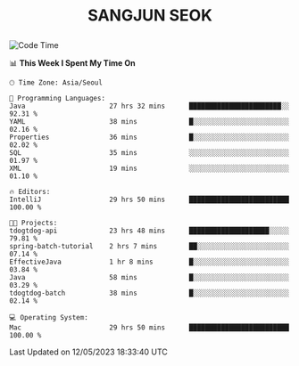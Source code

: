 <h1>
 <p align="center">
   SANGJUN SEOK
 </p>
</h1>

<!--START_SECTION:waka-->
![Code Time](http://img.shields.io/badge/Code%20Time-2%2C563%20hrs%2019%20mins-blue)

📊 **This Week I Spent My Time On** 

```text
🕑︎ Time Zone: Asia/Seoul

💬 Programming Languages: 
Java                     27 hrs 32 mins      ███████████████████████░░   92.31 % 
YAML                     38 mins             █░░░░░░░░░░░░░░░░░░░░░░░░   02.16 % 
Properties               36 mins             █░░░░░░░░░░░░░░░░░░░░░░░░   02.02 % 
SQL                      35 mins             ░░░░░░░░░░░░░░░░░░░░░░░░░   01.97 % 
XML                      19 mins             ░░░░░░░░░░░░░░░░░░░░░░░░░   01.10 % 

🔥 Editors: 
IntelliJ                 29 hrs 50 mins      █████████████████████████   100.00 % 

🐱‍💻 Projects: 
tdogtdog-api             23 hrs 48 mins      ████████████████████░░░░░   79.81 % 
spring-batch-tutorial    2 hrs 7 mins        ██░░░░░░░░░░░░░░░░░░░░░░░   07.14 % 
EffectiveJava            1 hr 8 mins         █░░░░░░░░░░░░░░░░░░░░░░░░   03.84 % 
Java                     58 mins             █░░░░░░░░░░░░░░░░░░░░░░░░   03.29 % 
tdogtdog-batch           38 mins             █░░░░░░░░░░░░░░░░░░░░░░░░   02.14 % 

💻 Operating System: 
Mac                      29 hrs 50 mins      █████████████████████████   100.00 % 
```


 Last Updated on 12/05/2023 18:33:40 UTC
<!--END_SECTION:waka-->
